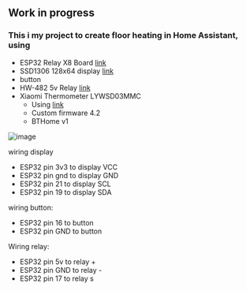 ## Work in progress 
### This i my project to create floor heating in Home Assistant, using

- ESP32 Relay X8 Board [link](https://www.aliexpress.com/item/1005004770320570.html?pdp_npi=2%40dis%21USD%21US%24%2022.59%21US%24%2014.91%21%21%21%21%21%402101c80016810569657425775e0e5e%2112000030409064244%21btf&_t=pvid:e9ef5b4f-4ade-43a5-88ac-7a6e31184b40&afTraceInfo=1005004770320570__pc__pcBridgePPC__xxxxxx__1681056966&spm=a2g0o.ppclist.product.mainProduct)
- SSD1306 128x64 display [link](https://www.aliexpress.com/item/32864585825.html?pdp_npi=2%40dis%21USD%21US%24%201.51%21US%24%201.49%21%21%21%21%21%402101c80016810571909161713e0e5e%2167223868119%21btf&_t=pvid:5c05cea3-5e85-42df-8329-b9b44f82caa2&afTraceInfo=32864585825__pc__pcBridgePPC__xxxxxx__1681057191&spm=a2g0o.ppclist.product.mainProduct)
- button
- HW-482 5v Relay [link](https://www.aliexpress.com/item/1005004662239693.html?spm=a2g0o.productlist.main.1.60ef6d9ajUqXyI&algo_pvid=391b58e5-6542-4c95-a3ed-27e30d2cfcda&algo_exp_id=391b58e5-6542-4c95-a3ed-27e30d2cfcda-0&pdp_npi=3%40dis%21USD%211.24%211.12%21%21%21%21%21%40211be59e16810572874821956d0761%2112000030020673650%21sea%21DK%21848277083&curPageLogUid=MonEb3jYzPMx)
- Xiaomi Thermometer LYWSD03MMC
  * Using [link](https://pvvx.github.io/ATC_MiThermometer/TelinkMiFlasher.html)
  * Custom firmware 4.2
  * BTHome v1 

![image](https://user-images.githubusercontent.com/45771390/230784137-16c43d47-efa1-48c8-9628-77149b1c4eb9.png)


wiring display

- ESP32 pin 3v3 to display VCC
- ESP32 pin gnd to display GND
- ESP32 pin 21 to display SCL
- ESP32 pin 19 to display SDA

wiring button:
- ESP32 pin 16 to button 
- ESP32 pin GND to button

Wiring relay:
- ESP32 pin 5v to relay +
- ESP32 pin GND to relay -
- ESP32 pin 17 to relay s 
